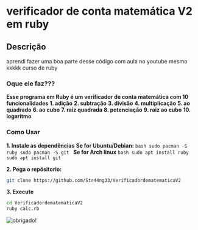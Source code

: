 # verificador de conta matemática V2 em ruby

## Descrição

aprendi fazer uma boa parte desse código com aula no youtube mesmo kkkkk curso de ruby

### Oque ele faz???

**Esse programa em Ruby é um verificador de conta matemática com 10 funcionalidades**
**1. adição**
**2. subtração**
**3. divisão**
**4. multiplicação**
**5. ao quadrado**
**6. ao cubo**
**7. raiz quadrada**
**8. potenciação**
**9. raiz ao cubo**
**10. logaritmo**

### Como Usar
**1. Instale as dependências**
    **Se for Ubuntu/Debian:**
    ```bash
    sudo pacman -S ruby
    sudo pacman -S git
    ```
    **Se for Arch linux**
    ```bash
      sudo apt install ruby
      sudo apt install git
      ```

**2. Pega o repósitorio:**
  ```bash
  git clone https://github.com/Str44ng33/VerificadordematematicaV2
  ```
**3. Execute**
```bash
cd VerificadordematematicaV2
ruby calc.rb
```

![obrigado!](https://arquivo.devmedia.com.br/noticias/artigos/artigo_padroes-arquiteturais-em-ruby_38761.png)
